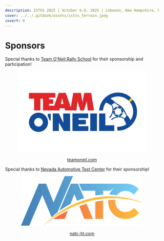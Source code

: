 ```yaml
---
description: ISTVS 2025 | October 6-9, 2025 | Lebanon, New Hampshire, USA
cover: ../../.gitbook/assets/istvs_terrain.jpeg
coverY: 0
---
```


# Sponsors

Special thanks to [Team O'Neil Rally School](https://teamoneil.com/) for their sponsorship and participation!

<div align="center"><figure><img src="../../.gitbook/assets/TeamONeil_LogoTrim.png" alt="" width="563"><figcaption><p><a href="https://teamoneil.com/product/tarmac-rally-school/">teamoneil.com</a></p></figcaption></figure></div>

Special thanks to [Nevada Automotive Test Center](https://natc-ht.com/about-us/) for their sponsorship!

<div align="center"><figure><img src="../../.gitbook/assets/natc_logo.png" alt=""><figcaption><p><a href="https://natc-ht.com">natc-ht.com</a></p></figcaption></figure></div>

